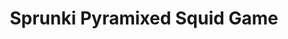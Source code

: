 ---
slug: sprunki-pyramixed-squid-game-2098
title: Sprunki Pyramixed Squid Game
description: "Sprunki Pyramixed Squid Game is an exciting online game. Play for free directly in your browser!"
icon: /images/popular_mods/Sprunki Pyramixed Squid Game.png
url: https://wowtbc.net/sprunkin/pyramixed-squid/index.html
previewImage: /images/popular_mods/Sprunki Pyramixed Squid Game.png
type: popular mods

# SEO配置
seo:
  title: "Sprunki Pyramixed Squid Game - Play Free Online Game | Fun Browser Games"
  description: "Sprunki Pyramixed Squid Game - Play this fun online game for free in your browser. No download required!"
  ogImage: "/images/popular_mods/Sprunki Pyramixed Squid Game.png"
  keywords: "sprunki-pyramixed-squid-game-2098, online game, browser game, free game, popular mods game, play online"

videoUrls:
  - https://www.youtube.com/embed/example1
  - https://www.youtube.com/embed/example2

whyPlay:
  title: "Why Play Sprunki Pyramixed Squid Game?"
  items:
    - "Immersive Gameplay: Sprunki Pyramixed Squid Game offers an engaging and immersive gaming experience that will keep you entertained for hours"
    - "Challenging Levels: Test your skills with increasingly difficult challenges and obstacles"
    - "Beautiful Graphics: Enjoy stunning visuals and smooth animations that bring the game world to life"
    - "Regular Updates: New content and features are added regularly to keep the game fresh and exciting"
    - "Free to Play: Experience all the fun without spending a penny"
    - "Community Features: Connect with other players, share strategies, and compete for high scores"
    - "Cross-Platform: Play on any device with a web browser, no downloads required"

features:
  title: "Key Features of Sprunki Pyramixed Squid Game"
  image: "/images/popular_mods/Sprunki Pyramixed Squid Game.png"
  items:
    - "Intuitive Controls: Easy to learn controls make Sprunki Pyramixed Squid Game accessible for players of all skill levels"
    - "Multiple Game Modes: Enjoy various gameplay options that provide different challenges and experiences"
    - "Character Customization: Personalize your gaming experience with unique characters and items"
    - "Achievement System: Complete special tasks to earn rewards and recognition"
    - "Leaderboards: Compete with players worldwide and see who can achieve the highest scores"

characteristics:
  title: "Game Characteristics"
  image: "/images/popular_mods/Sprunki Pyramixed Squid Game.png"
  items:
    - "Genre: Popular mods game with elements of strategy and skill"
    - "Difficulty: Suitable for both casual gamers and those seeking a challenge"
    - "Play Time: Quick sessions or extended gameplay, depending on your preference"
    - "Art Style: Vibrant and engaging visuals that enhance the gaming experience"
    - "Sound Design: Immersive audio that complements the gameplay perfectly"

info: "Sprunki Pyramixed Squid Game is an exciting online game that offers players a unique and engaging gaming experience. With its intuitive controls, stunning visuals, and challenging gameplay, Sprunki Pyramixed Squid Game provides hours of entertainment for players of all ages and skill levels. Whether you're looking for a quick gaming session during a break or an extended play session, Sprunki Pyramixed Squid Game delivers an immersive experience that will keep you coming back for more. The game features multiple levels of increasing difficulty, ensuring that players are constantly challenged as they progress. With regular updates adding new content and features, Sprunki Pyramixed Squid Game remains fresh and exciting, providing endless entertainment options for its growing community of players."

howToPlayIntro: "Welcome to Sprunki Pyramixed Squid Game! This guide will walk you through the basics and help you master the game. Whether you're a beginner or looking to improve your skills, these tips and instructions will enhance your gaming experience."

howToPlaySteps:
  - title: "Getting Started"
    description: "Begin your Sprunki Pyramixed Squid Game adventure by familiarizing yourself with the controls. Use your keyboard or mouse to navigate through the game interface. The tutorial will guide you through the basic mechanics and help you understand the objectives."
  - title: "Understanding the Objectives"
    description: "In Sprunki Pyramixed Squid Game, your main goal is to progress through levels by completing specific objectives. Each level presents unique challenges that require different strategies and approaches."
  - title: "Mastering the Controls"
    description: "Practice using the controls to improve your precision and reaction time. Sprunki Pyramixed Squid Game requires quick reflexes and strategic thinking to overcome obstacles and defeat opponents."
  - title: "Utilizing Power-ups"
    description: "Collect power-ups throughout the game to enhance your abilities and overcome difficult challenges. Each power-up offers unique advantages that can be crucial for success."
  - title: "Developing Strategies"
    description: "As you progress in Sprunki Pyramixed Squid Game, develop effective strategies for different scenarios. Analyze patterns, anticipate challenges, and adapt your approach to maximize your performance."

faq:
  title: "Frequently Asked Questions about Sprunki Pyramixed Squid Game"
  items:
    - question: "Is Sprunki Pyramixed Squid Game free to play?"
      answer: "Yes, Sprunki Pyramixed Squid Game is completely free to play directly in your web browser. No downloads or purchases are required to enjoy the full game experience."
    - question: "Can I play Sprunki Pyramixed Squid Game on mobile devices?"
      answer: "Yes, Sprunki Pyramixed Squid Game is optimized for both desktop and mobile play. You can enjoy the game on any device with a web browser and internet connection."
    - question: "Are there any in-game purchases?"
      answer: "While Sprunki Pyramixed Squid Game is free to play, there may be optional in-game purchases available for cosmetic items or additional features that don't affect core gameplay."
    - question: "How often is Sprunki Pyramixed Squid Game updated?"
      answer: "The developers regularly update Sprunki Pyramixed Squid Game with new content, features, and improvements based on player feedback and game performance."
    - question: "Can I play Sprunki Pyramixed Squid Game offline?"
      answer: "Currently, Sprunki Pyramixed Squid Game requires an internet connection to play as it's a browser-based online game."
    - question: "Is Sprunki Pyramixed Squid Game suitable for children?"
      answer: "Yes, Sprunki Pyramixed Squid Game is designed to be family-friendly and suitable for players of all ages."
    - question: "How do I report bugs or issues?"
      answer: "If you encounter any problems while playing Sprunki Pyramixed Squid Game, you can report them through the game's support page or contact the developers directly through their website."
    - question: "Still Have Questions?"
      answer: "If you have additional questions about Sprunki Pyramixed Squid Game that aren't covered in this FAQ, please visit our support center or contact our customer service team for assistance."
---